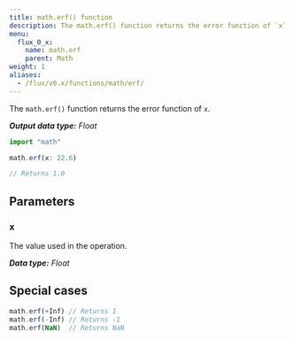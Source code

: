 ```yaml
---
title: math.erf() function
description: The math.erf() function returns the error function of `x`.
menu:
  flux_0_x:
    name: math.erf
    parent: Math
weight: 1
aliases:
  - /flux/v0.x/functions/math/erf/
---
```


The `math.erf()` function returns the error function of `x`.

_**Output data type:** Float_

```js
import "math"

math.erf(x: 22.6)

// Returns 1.0
```

## Parameters

### x
The value used in the operation.

_**Data type:** Float_

## Special cases
```js
math.erf(+Inf) // Returns 1
math.erf(-Inf) // Returns -1
math.erf(NaN)  // Returns NaN
```
